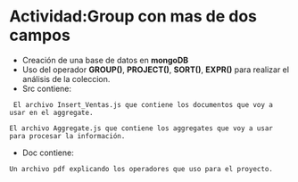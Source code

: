 # Actividad:Group con mas de dos campos
* Creación de una base de datos en **mongoDB**
* Uso del operador **GROUP()**, **PROJECT()**, **SORT()**, **EXPR()** para realizar el análisis de la coleccion.
* Src contiene:
```
 El archivo Insert_Ventas.js que contiene los documentos que voy a usar en el aggregate.
```
```
El archivo Aggregate.js que contiene los aggregates que voy a usar para procesar la información.
````
* Doc  contiene:
```
Un archivo pdf explicando los operadores que uso para el proyecto.
```
